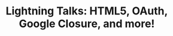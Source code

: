 ---
title: "Lightning Talks: HTML5, OAuth, Google Closure, and more!"
speaker: Ensemble
category: meeting
---